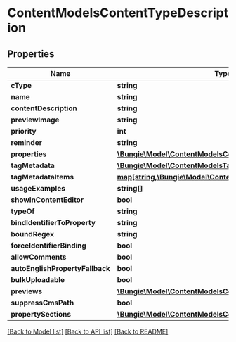 # ContentModelsContentTypeDescription

## Properties
Name | Type | Description | Notes
------------ | ------------- | ------------- | -------------
**cType** | **string** |  | [optional] 
**name** | **string** |  | [optional] 
**contentDescription** | **string** |  | [optional] 
**previewImage** | **string** |  | [optional] 
**priority** | **int** |  | [optional] 
**reminder** | **string** |  | [optional] 
**properties** | [**\Bungie\Model\ContentModelsContentTypeProperty[]**](ContentModelsContentTypeProperty.md) |  | [optional] 
**tagMetadata** | [**\Bungie\Model\ContentModelsTagMetadataDefinition[]**](ContentModelsTagMetadataDefinition.md) |  | [optional] 
**tagMetadataItems** | [**map[string,\Bungie\Model\ContentModelsTagMetadataItem]**](ContentModelsTagMetadataItem.md) |  | [optional] 
**usageExamples** | **string[]** |  | [optional] 
**showInContentEditor** | **bool** |  | [optional] 
**typeOf** | **string** |  | [optional] 
**bindIdentifierToProperty** | **string** |  | [optional] 
**boundRegex** | **string** |  | [optional] 
**forceIdentifierBinding** | **bool** |  | [optional] 
**allowComments** | **bool** |  | [optional] 
**autoEnglishPropertyFallback** | **bool** |  | [optional] 
**bulkUploadable** | **bool** |  | [optional] 
**previews** | [**\Bungie\Model\ContentModelsContentPreview[]**](ContentModelsContentPreview.md) |  | [optional] 
**suppressCmsPath** | **bool** |  | [optional] 
**propertySections** | [**\Bungie\Model\ContentModelsContentTypePropertySection[]**](ContentModelsContentTypePropertySection.md) |  | [optional] 

[[Back to Model list]](../README.md#documentation-for-models) [[Back to API list]](../README.md#documentation-for-api-endpoints) [[Back to README]](../README.md)


